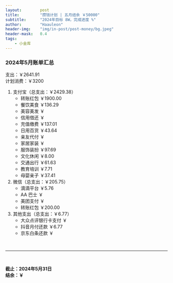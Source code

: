 ```yaml
---
layout:        post
title:         "攒钱计划 | 五月结余 ￥50000"
subtitle:      "2024年目标 8W，完成进度 %"
author:        "Haauleon"
header-img:    "img/in-post/post-money/bg.jpeg"
header-mask:   0.4
tags:
    - 小金库
---
```


### 2024年5月账单汇总             
支出：￥2641.91         
计划消费：￥3200        

1. 支付宝（总支出：￥2429.38）   
    - 转账红包 ￥1900.00   
    - 餐饮美食 ￥136.29    
    - 美容美发 ￥     
    - 信用借还 ￥    
    - 充值缴费 ￥137.01     
    - 日用百货 ￥43.64      
    - 亲友代付 ￥     
    - 家居家装 ￥    
    - 服饰装扮 ￥97.69    
    - 文化休闲 ￥8.00    
    - 交通出行 ￥61.63      
    - 教育培训 ￥7.71
    - 母婴亲子 ￥37.41
2. 微信（总支出：￥205.75）      
    - 滴滴平台 ￥5.76   
    - AA 巴士 ￥    
    - 美团支付 ￥
    - 转账红包 ￥200.00
3. 其他支出（总支出：￥6.77）     
    - 大众点评银行卡支付 ￥    
    - 抖音月付还款 ￥6.77    
    - 京东白条还款 ￥   

<br>

---

<br>

**截止：2024年5月31日**      
**结余：￥**        
